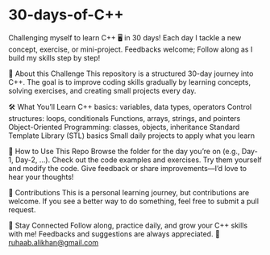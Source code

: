 # 30-days-of-C++
Challenging myself to learn C++ 🖥️ in 30 days! Each day I tackle a new concept, exercise, or mini-project. Feedbacks welcome; Follow along as I build my skills step by step!

📅 About this Challenge
This repository is a structured 30-day journey into C++. The goal is to improve coding skills gradually by learning concepts, solving exercises, and creating small projects every day.

🛠️ What You’ll Learn
C++ basics: variables, data types, operators
Control structures: loops, conditionals
Functions, arrays, strings, and pointers
Object-Oriented Programming: classes, objects, inheritance
Standard Template Library (STL) basics
Small daily projects to apply what you learn

📌 How to Use This Repo
Browse the folder for the day you’re on (e.g., Day-1, Day-2, …).
Check out the code examples and exercises.
Try them yourself and modify the code.
Give feedback or share improvements—I’d love to hear your thoughts!

🤝 Contributions
This is a personal learning journey, but contributions are welcome.
If you see a better way to do something, feel free to submit a pull request.

📣 Stay Connected
Follow along, practice daily, and grow your C++ skills with me!
Feedbacks and suggestions are always appreciated.
💌 ruhaab.alikhan@gmail.com
